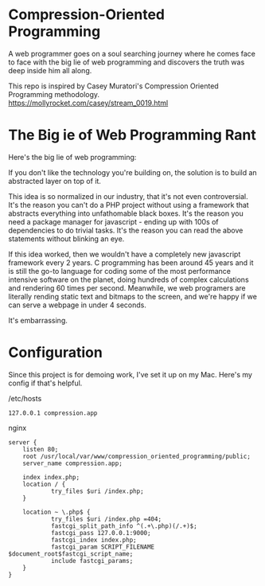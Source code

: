 # Compression-Oriented Programming

A web programmer goes on a soul searching journey where he comes face to face with the big lie of web programming and discovers the truth was deep inside him all along.

This repo is inspired by Casey Muratori's Compression Oriented Programming methodology.
https://mollyrocket.com/casey/stream_0019.html

# The Big ie of Web Programming Rant

Here's the big lie of web programming:

If you don't like the technology you're building on, the solution is to build an abstracted layer on top of it.

This idea is so normalized in our industry, that it's not even controversial. It's the reason you can't do a PHP project without using a framework that abstracts everything into unfathomable black boxes. It's the reason you need a package manager for javascript - ending up with 100s of dependencies to do trivial tasks.  It's the reason you can read the above statements without blinking an eye.

If this idea worked, then we wouldn't have a completely new javascript framework every 2 years. C programming has been around 45 years and it is still the go-to language for coding some of the most performance intensive software on the planet, doing hundreds of complex calculations and rendering 60 times per second. Meanwhile, we web programers are literally rending static text and bitmaps to the screen, and we're happy if we can serve a webpage in under 4 seconds. 

It's embarrassing. 


# Configuration

Since this project is for demoing work, I've set it up on my Mac. Here's my config if that's helpful.

/etc/hosts
```
127.0.0.1 compression.app
```

nginx
```
server {
	listen 80;
	root /usr/local/var/www/compression_oriented_programming/public;
	server_name compression.app;

	index index.php;
	location / {
			try_files $uri /index.php;
	}

	location ~ \.php$ {
			try_files $uri /index.php =404;
			fastcgi_split_path_info ^(.+\.php)(/.+)$;
			fastcgi_pass 127.0.0.1:9000;
			fastcgi_index index.php;
			fastcgi_param SCRIPT_FILENAME $document_root$fastcgi_script_name;
			include fastcgi_params;
	}
}
```